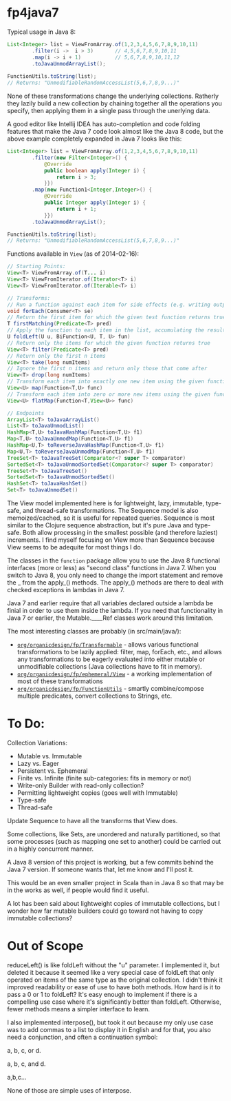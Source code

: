 fp4java7
========

Typical usage in Java 8:

```java
List<Integer> list = ViewFromArray.of(1,2,3,4,5,6,7,8,9,10,11)
        .filter(i ->  i > 3)       // 4,5,6,7,8,9,10,11
        .map(i -> i + 1)           // 5,6,7,8,9,10,11,12
        .toJavaUnmodArrayList();
        
FunctionUtils.toString(list);
// Returns: "UnmodifiableRandomAccessList(5,6,7,8,9...)"
```

None of these transformations change the underlying collections.  Ratherly they lazily build a new collection by chaining together all the operations you specify, then applying them in a single pass through the unerlying data.

A good editor like Intellij IDEA has auto-completion and code folding features that make the Java 7 code look almost like the Java 8 code, but the above example completely expanded in Java 7 looks like this:

```java
List<Integer> list = ViewFromArray.of(1,2,3,4,5,6,7,8,9,10,11)
        .filter(new Filter<Integer>() {
            @Override
            public boolean apply(Integer i) {
                return i > 3;
            }})
        .map(new Function1<Integer,Integer>() {
            @Override
            public Integer apply(Integer i) {
                return i + 1;
            }})
        .toJavaUnmodArrayList();

FunctionUtils.toString(list);
// Returns: "UnmodifiableRandomAccessList(5,6,7,8,9...)"
```

Functions available in <code>View</code> (as of 2014-02-16):
```java
// Starting Points:
View<T> ViewFromArray.of(T... i)
View<T> ViewFromIterator.of(Iterator<T> i)
View<T> ViewFromIterator.of(Iterable<T> i)

// Transforms:
// Run a function against each item for side effects (e.g. writing output)
void forEach(Consumer<T> se)
// Return the first item for which the given test function returns true
T firstMatching(Predicate<T> pred)
// Apply the function to each item in the list, accumulating the result in u
U foldLeft(U u, BiFunction<U, T, U> fun)
// Return only the items for which the given function returns true
View<T> filter(Predicate<T> pred)
// Return only the first n items
View<T> take(long numItems)
// Ignore the first n items and return only those that come after
View<T> drop(long numItems)
// Transform each item into exactly one new item using the given function
View<U> map(Function<T,U> func)
// Transform each item into zero or more new items using the given function
View<U> flatMap(Function<T,View<U>> func)

// Endpoints
ArrayList<T> toJavaArrayList()
List<T> toJavaUnmodList()
HashMap<T,U> toJavaHashMap(Function<T,U> f1)
Map<T,U> toJavaUnmodMap(Function<T,U> f1)
HashMap<U,T> toReverseJavaHashMap(Function<T,U> f1)
Map<U,T> toReverseJavaUnmodMap(Function<T,U> f1)
TreeSet<T> toJavaTreeSet(Comparator<? super T> comparator)
SortedSet<T> toJavaUnmodSortedSet(Comparator<? super T> comparator)
TreeSet<T> toJavaTreeSet()
SortedSet<T> toJavaUnmodSortedSet()
HashSet<T> toJavaHashSet()
Set<T> toJavaUnmodSet()
```

The View model implemented here is for lightweight, lazy, immutable, type-safe, and thread-safe transformations.
The Sequence model is also memoized/cached, so it is useful for repeated queries.
Sequence is most similar to the Clojure sequence abstraction, but it's pure Java and type-safe.
Both allow processing in the smallest possible (and therefore laziest) increments.
I find myself focusing on View more than Sequence because View seems to be adequite for most things I do.

The classes in the <code>function</code> package allow you to use the Java 8 functional interfaces (more or less) as "second class" functions in Java 7.
When you switch to Java 8, you only need to change the import statement and remove the _ from the apply_() methods.
The apply_() methods are there to deal with checked exceptions in lambdas in Java 7.

Java 7 and earlier require that all variables declared outside a lambda be finial in order to use them inside the lambda.
If you need that functionality in Java 7 or earlier, the Mutable.____Ref classes work around this limitation.

The most interesting classes are probably (in src/main/java/):
<ul>
<li><code><a href="https://github.com/GlenKPeterson/fp4java7/blob/master/src/main/java/org/organicdesign/fp/Transformable.java">org/organicdesign/fp/Transformable</a></code> - allows various functional transformations to be lazily applied: filter, map, forEach, etc., and allows any transformations to be eagerly evaluated into either mutable or unmodifiable collections (Java collections have to fit in memory).</li>
<li><code><a href="https://github.com/GlenKPeterson/fp4java7/blob/master/src/main/java/org/organicdesign/fp/ephemeral/View.java">org/organicdesign/fp/ephemeral/View</a></code> - a working implementation of most of these transformations</li>
<li><code><a href="https://github.com/GlenKPeterson/fp4java7/blob/master/src/main/java/org/organicdesign/fp/FunctionUtils.java">org/organicdesign/fp/FunctionUtils</a></code> - smartly combine/compose multiple predicates, convert collections to Strings, etc.</li>
</ul>

To Do:
======

Collection Variations:
 - Mutable vs. Immutable
 - Lazy vs. Eager
 - Persistent vs. Ephemeral
 - Finite vs. Infinite (finite sub-categories: fits in memory or not)
 - Write-only Builder with read-only collection?
 - Permitting lightweight copies (goes well with Immutable)
 - Type-safe
 - Thread-safe

Update Sequence to have all the transforms that View does.

Some collections, like Sets, are unordered and naturally partitioned, so that some processes (such as mapping one set to another) could be carried out in a highly concurrent manner.

A Java 8 version of this project is working, but a few commits behind the Java 7 version.  If
someone wants that, let me know and I'll post it.

This would be an even smaller project in Scala than in Java 8 so that may be in the works as well, if people would find it useful.

A lot has been said about lightweight copies of immutable collections, but I wonder how far
mutable builders could go toward not having to copy immutable collections?

Out of Scope
============

reduceLeft() is like foldLeft without the "u" parameter.
I implemented it, but deleted it because it seemed like a very special case of foldLeft that only operated on items of the same type as the original collection.
I didn't think it improved readability or ease of use to have both methods.
How hard is it to pass a 0 or 1 to foldLeft?
It's easy enough to implement if there is a compelling use case where it's significantly better than foldLeft.
Otherwise, fewer methods means a simpler interface to learn.

I also implemented interpose(), but took it out because my only use case was to add commas to a list to display
it in English and for that, you also need a conjunction, and often a continuation symbol:

a, b, c, or d.

a, b, c, and d.

a,b,c...

None of those are simple uses of interpose.
